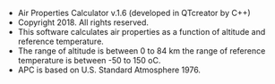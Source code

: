 - Air Properties Calculator v.1.6 (developed in QTcreator by C++) 
- Copyright 2018. All rights reserved. 
- This software calculates air properties as a function of altitude and reference temperature. 
- The range of altitude is between 0 to 84 km the range of reference temperature is between -50 to 150 oC. 
- APC is based on U.S. Standard Atmosphere 1976. 
